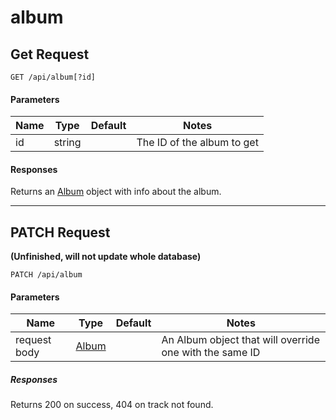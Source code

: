 # album

## Get Request

`GET /api/album[?id]`

#### Parameters

|Name|Type|Default|Notes|
|---|---|---|---|
|id|string||The ID of the album to get|

#### Responses
Returns an [Album](/models/Album) object with info about the album.

---

## PATCH Request 
**(Unfinished, will not update whole database)**

`PATCH /api/album`

#### Parameters

|Name|Type|Default|Notes|
|---|---|---|---|
|request body|[Album](/models/Album)||An Album object that will override one with the same ID |

##### Responses
Returns 200 on success, 404 on track not found.